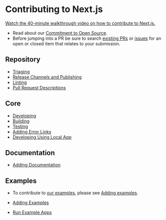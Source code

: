 # Contributing to Next.js

[Watch the 40-minute walkthrough video on how to contribute to Next.js.](https://www.youtube.com/watch?v=cuoNzXFLitc)

- Read about our [Commitment to Open Source](https://vercel.com/oss).
- Before jumping into a PR be sure to search [existing PRs](https://github.com/vercel/next.js/pulls) or [issues](https://github.com/vercel/next.js/issues) for an open or closed item that relates to your submission.

## Repository

- [Triaging](./contributing/repository/triaging.md)
- [Release Channels and Publishing](./contributing/repository/release-channels-publishing.md)
- [Linting](./contributing/repository/linting.md)
- [Pull Request Descriptions](./contributing/repository/pull-request-descriptions.md)

## Core

- [Developing](./contributing/core/developing.md)
- [Building](./contributing/core/building.md)
- [Testing](./contributing/core/testing.md)
- [Adding Error Links](./contributing/core/adding-error-links.md)
- [Developing Using Local App](./contributing/core/developing-using-local-app.md)

## Documentation

- [Adding Documentation](./contributing/docs/adding-documentation.md)

## Examples

- To contribute to [our examples](./examples), please see [Adding examples](./contributing/examples/adding-examples.md).

- [Adding Examples](./contributing/examples/adding-examples.md)
- [Run Example Apps](./contributing/examples/run-example-apps.md)
